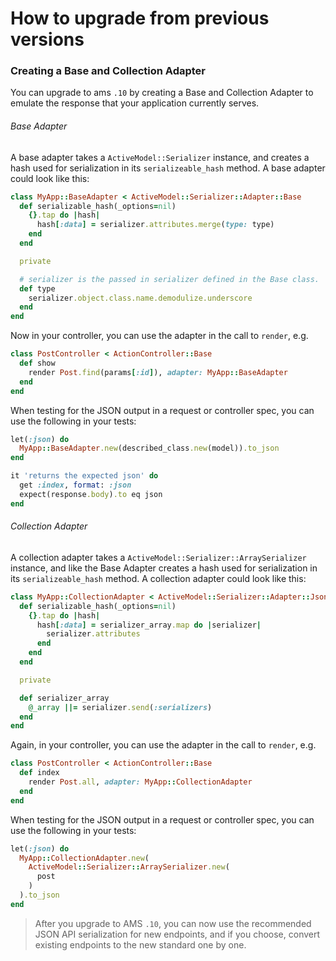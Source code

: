# How to upgrade from previous versions

### Creating a Base and Collection Adapter

You can upgrade to ams ``.10`` by creating a Base and Collection Adapter to
emulate the response that your application currently serves.

###### Base Adapter

A base adapter takes a ``ActiveModel::Serializer`` instance, and creates a hash
used for serialization in its ``serializeable_hash`` method. A base adapter
could look like this:

```ruby
class MyApp::BaseAdapter < ActiveModel::Serializer::Adapter::Base
  def serializable_hash(_options=nil)
    {}.tap do |hash|
      hash[:data] = serializer.attributes.merge(type: type)
    end
  end

  private

  # serializer is the passed in serializer defined in the Base class.
  def type
    serializer.object.class.name.demodulize.underscore
  end
end
```

Now in your controller, you can use the adapter in the call to ``render``,
e.g.

```ruby
class PostController < ActionController::Base
  def show
    render Post.find(params[:id]), adapter: MyApp::BaseAdapter
  end
end
```

When testing for the JSON output in a request or controller spec, you can use
the following in your tests:

```ruby
let(:json) do
  MyApp::BaseAdapter.new(described_class.new(model)).to_json
end

it 'returns the expected json' do
  get :index, format: :json
  expect(response.body).to eq json
end
```

###### Collection Adapter

A collection adapter takes a ``ActiveModel::Serializer::ArraySerializer``
instance, and like the Base Adapter creates a hash used for serialization in its
``serializeable_hash`` method. A collection adapter could look like this:

```ruby
class MyApp::CollectionAdapter < ActiveModel::Serializer::Adapter::Json
  def serializable_hash(_options=nil)
    {}.tap do |hash|
      hash[:data] = serializer_array.map do |serializer|
        serializer.attributes
      end
    end
  end

  private

  def serializer_array
    @_array ||= serializer.send(:serializers)
  end
end
```
Again, in your controller, you can use the adapter in the call to ``render``,
e.g.

```ruby
class PostController < ActionController::Base
  def index
    render Post.all, adapter: MyApp::CollectionAdapter
  end
end
```

When testing for the JSON output in a request or controller spec, you can use
the following in your tests:

```ruby
let(:json) do
  MyApp::CollectionAdapter.new(
    ActiveModel::Serializer::ArraySerializer.new(
      post
    )
  ).to_json
end
```

> After you upgrade to AMS ``.10``, you can now use the recommended JSON API
> serialization for new endpoints, and if you choose, convert existing
> endpoints to the new standard one by one.
